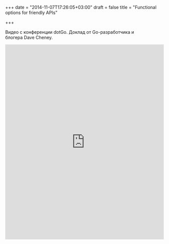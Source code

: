 +++
date = "2014-11-07T17:26:05+03:00"
draft = false
title = "Functional options for friendly APIs"

+++

<p>Видео с конференции dotGo. Доклад от Go-разработчика и блогера&nbsp;Dave Cheney.</p>
 <iframe width="100%" height="620" src="https://www.youtube.com/embed/24lFtGHWxAQ" frameborder="0" allowfullscreen></iframe>